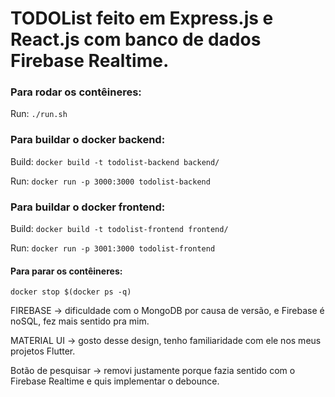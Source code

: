 # TODOList feito em Express.js e React.js com banco de dados Firebase Realtime.

### Para rodar os contêineres:
Run: `./run.sh`

### Para buildar o docker backend:
Build: `docker build -t todolist-backend backend/`

Run: `docker run -p 3000:3000 todolist-backend`

### Para buildar o docker frontend:
Build: `docker build -t todolist-frontend frontend/`

Run: `docker run -p 3001:3000 todolist-frontend`

#### Para parar os contêineres:
`docker stop $(docker ps -q)`

FIREBASE -> dificuldade com o MongoDB por causa de versão, e Firebase é noSQL, fez mais sentido pra mim.

MATERIAL UI -> gosto desse design, tenho familiaridade com ele nos meus projetos Flutter.

Botão de pesquisar -> removi justamente porque fazia sentido com o Firebase Realtime e quis implementar o debounce.

